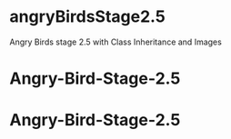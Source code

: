 # angryBirdsStage2.5
Angry Birds stage 2.5 with Class Inheritance and Images
# Angry-Bird-Stage-2.5
# Angry-Bird-Stage-2.5
